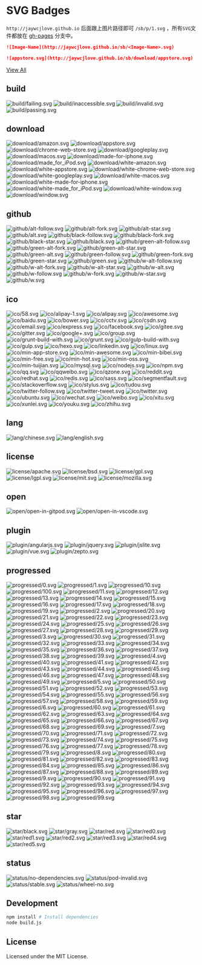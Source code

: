 SVG Badges
===

`http://jaywcjlove.github.io` 后面跟上图片路径即可 `/sb/p/1.svg` ，所有`SVG`文件都放在 [gh-pages](https://github.com/jaywcjlove/sb/tree/gh-pages) 分支中。

```markdown
![Image-Name](http://jaywcjlove.github.io/sb/<Image-Name>.svg)

![appstore.svg](http://jaywcjlove.github.io/sb/download/appstore.svg)
```

[View All](http://jaywcjlove.github.io/sb/)

<!--icon-start-->

## build

![build/failing.svg](http://jaywcjlove.github.io/sb/build/failing.svg) ![build/inaccessible.svg](http://jaywcjlove.github.io/sb/build/inaccessible.svg) ![build/invalid.svg](http://jaywcjlove.github.io/sb/build/invalid.svg) ![build/passing.svg](http://jaywcjlove.github.io/sb/build/passing.svg) 

## download

![download/amazon.svg](http://jaywcjlove.github.io/sb/download/amazon.svg) ![download/appstore.svg](http://jaywcjlove.github.io/sb/download/appstore.svg) ![download/chrome-web-store.svg](http://jaywcjlove.github.io/sb/download/chrome-web-store.svg) ![download/googleplay.svg](http://jaywcjlove.github.io/sb/download/googleplay.svg) ![download/macos.svg](http://jaywcjlove.github.io/sb/download/macos.svg) ![download/made-for-iphone.svg](http://jaywcjlove.github.io/sb/download/made-for-iphone.svg) ![download/made_for_iPod.svg](http://jaywcjlove.github.io/sb/download/made_for_iPod.svg) ![download/white-amazon.svg](http://jaywcjlove.github.io/sb/download/white-amazon.svg) ![download/white-appstore.svg](http://jaywcjlove.github.io/sb/download/white-appstore.svg) ![download/white-chrome-web-store.svg](http://jaywcjlove.github.io/sb/download/white-chrome-web-store.svg) ![download/white-googleplay.svg](http://jaywcjlove.github.io/sb/download/white-googleplay.svg) ![download/white-macos.svg](http://jaywcjlove.github.io/sb/download/white-macos.svg) ![download/white-made-for-iphone.svg](http://jaywcjlove.github.io/sb/download/white-made-for-iphone.svg) ![download/white-made_for_iPod.svg](http://jaywcjlove.github.io/sb/download/white-made_for_iPod.svg) ![download/white-window.svg](http://jaywcjlove.github.io/sb/download/white-window.svg) ![download/window.svg](http://jaywcjlove.github.io/sb/download/window.svg) 

## github

![github/alt-follow.svg](http://jaywcjlove.github.io/sb/github/alt-follow.svg) ![github/alt-fork.svg](http://jaywcjlove.github.io/sb/github/alt-fork.svg) ![github/alt-star.svg](http://jaywcjlove.github.io/sb/github/alt-star.svg) ![github/alt.svg](http://jaywcjlove.github.io/sb/github/alt.svg) ![github/black-follow.svg](http://jaywcjlove.github.io/sb/github/black-follow.svg) ![github/black-fork.svg](http://jaywcjlove.github.io/sb/github/black-fork.svg) ![github/black-star.svg](http://jaywcjlove.github.io/sb/github/black-star.svg) ![github/black.svg](http://jaywcjlove.github.io/sb/github/black.svg) ![github/green-alt-follow.svg](http://jaywcjlove.github.io/sb/github/green-alt-follow.svg) ![github/green-alt-fork.svg](http://jaywcjlove.github.io/sb/github/green-alt-fork.svg) ![github/green-alt-star.svg](http://jaywcjlove.github.io/sb/github/green-alt-star.svg) ![github/green-alt.svg](http://jaywcjlove.github.io/sb/github/green-alt.svg) ![github/green-follow.svg](http://jaywcjlove.github.io/sb/github/green-follow.svg) ![github/green-fork.svg](http://jaywcjlove.github.io/sb/github/green-fork.svg) ![github/green-star.svg](http://jaywcjlove.github.io/sb/github/green-star.svg) ![github/green.svg](http://jaywcjlove.github.io/sb/github/green.svg) ![github/w-alt-follow.svg](http://jaywcjlove.github.io/sb/github/w-alt-follow.svg) ![github/w-alt-fork.svg](http://jaywcjlove.github.io/sb/github/w-alt-fork.svg) ![github/w-alt-star.svg](http://jaywcjlove.github.io/sb/github/w-alt-star.svg) ![github/w-alt.svg](http://jaywcjlove.github.io/sb/github/w-alt.svg) ![github/w-follow.svg](http://jaywcjlove.github.io/sb/github/w-follow.svg) ![github/w-fork.svg](http://jaywcjlove.github.io/sb/github/w-fork.svg) ![github/w-star.svg](http://jaywcjlove.github.io/sb/github/w-star.svg) ![github/w.svg](http://jaywcjlove.github.io/sb/github/w.svg) 

## ico

![ico/58.svg](http://jaywcjlove.github.io/sb/ico/58.svg) ![ico/alipay-1.svg](http://jaywcjlove.github.io/sb/ico/alipay-1.svg) ![ico/alipay.svg](http://jaywcjlove.github.io/sb/ico/alipay.svg) ![ico/awesome.svg](http://jaywcjlove.github.io/sb/ico/awesome.svg) ![ico/baidu.svg](http://jaywcjlove.github.io/sb/ico/baidu.svg) ![ico/bower.svg](http://jaywcjlove.github.io/sb/ico/bower.svg) ![ico/cctv.svg](http://jaywcjlove.github.io/sb/ico/cctv.svg) ![ico/csdn.svg](http://jaywcjlove.github.io/sb/ico/csdn.svg) ![ico/email.svg](http://jaywcjlove.github.io/sb/ico/email.svg) ![ico/express.svg](http://jaywcjlove.github.io/sb/ico/express.svg) ![ico/facebook.svg](http://jaywcjlove.github.io/sb/ico/facebook.svg) ![ico/gitee.svg](http://jaywcjlove.github.io/sb/ico/gitee.svg) ![ico/gitter.svg](http://jaywcjlove.github.io/sb/ico/gitter.svg) ![ico/google+.svg](http://jaywcjlove.github.io/sb/ico/google+.svg) ![ico/group.svg](http://jaywcjlove.github.io/sb/ico/group.svg) ![ico/grunt-build-with.svg](http://jaywcjlove.github.io/sb/ico/grunt-build-with.svg) ![ico/grunt.svg](http://jaywcjlove.github.io/sb/ico/grunt.svg) ![ico/gulp-build-with.svg](http://jaywcjlove.github.io/sb/ico/gulp-build-with.svg) ![ico/gulp.svg](http://jaywcjlove.github.io/sb/ico/gulp.svg) ![ico/hexo.svg](http://jaywcjlove.github.io/sb/ico/hexo.svg) ![ico/linkedin.svg](http://jaywcjlove.github.io/sb/ico/linkedin.svg) ![ico/linux.svg](http://jaywcjlove.github.io/sb/ico/linux.svg) ![ico/min-app-store.svg](http://jaywcjlove.github.io/sb/ico/min-app-store.svg) ![ico/min-awesome.svg](http://jaywcjlove.github.io/sb/ico/min-awesome.svg) ![ico/min-bibei.svg](http://jaywcjlove.github.io/sb/ico/min-bibei.svg) ![ico/min-free.svg](http://jaywcjlove.github.io/sb/ico/min-free.svg) ![ico/min-hot.svg](http://jaywcjlove.github.io/sb/ico/min-hot.svg) ![ico/min-oss.svg](http://jaywcjlove.github.io/sb/ico/min-oss.svg) ![ico/min-tuijian.svg](http://jaywcjlove.github.io/sb/ico/min-tuijian.svg) ![ico/mysql.svg](http://jaywcjlove.github.io/sb/ico/mysql.svg) ![ico/nodejs.svg](http://jaywcjlove.github.io/sb/ico/nodejs.svg) ![ico/npm.svg](http://jaywcjlove.github.io/sb/ico/npm.svg) ![ico/qq.svg](http://jaywcjlove.github.io/sb/ico/qq.svg) ![ico/qqweibo.svg](http://jaywcjlove.github.io/sb/ico/qqweibo.svg) ![ico/qzone.svg](http://jaywcjlove.github.io/sb/ico/qzone.svg) ![ico/reddit.svg](http://jaywcjlove.github.io/sb/ico/reddit.svg) ![ico/redhat.svg](http://jaywcjlove.github.io/sb/ico/redhat.svg) ![ico/redis.svg](http://jaywcjlove.github.io/sb/ico/redis.svg) ![ico/sass.svg](http://jaywcjlove.github.io/sb/ico/sass.svg) ![ico/segmentfault.svg](http://jaywcjlove.github.io/sb/ico/segmentfault.svg) ![ico/stackoverflow.svg](http://jaywcjlove.github.io/sb/ico/stackoverflow.svg) ![ico/stylus.svg](http://jaywcjlove.github.io/sb/ico/stylus.svg) ![ico/tudou.svg](http://jaywcjlove.github.io/sb/ico/tudou.svg) ![ico/twitter-follow.svg](http://jaywcjlove.github.io/sb/ico/twitter-follow.svg) ![ico/twitter-tweet.svg](http://jaywcjlove.github.io/sb/ico/twitter-tweet.svg) ![ico/twitter.svg](http://jaywcjlove.github.io/sb/ico/twitter.svg) ![ico/ubuntu.svg](http://jaywcjlove.github.io/sb/ico/ubuntu.svg) ![ico/wechat.svg](http://jaywcjlove.github.io/sb/ico/wechat.svg) ![ico/weibo.svg](http://jaywcjlove.github.io/sb/ico/weibo.svg) ![ico/xitu.svg](http://jaywcjlove.github.io/sb/ico/xitu.svg) ![ico/xunlei.svg](http://jaywcjlove.github.io/sb/ico/xunlei.svg) ![ico/youku.svg](http://jaywcjlove.github.io/sb/ico/youku.svg) ![ico/zhihu.svg](http://jaywcjlove.github.io/sb/ico/zhihu.svg) 

## lang

![lang/chinese.svg](http://jaywcjlove.github.io/sb/lang/chinese.svg) ![lang/english.svg](http://jaywcjlove.github.io/sb/lang/english.svg) 

## license

![license/apache.svg](http://jaywcjlove.github.io/sb/license/apache.svg) ![license/bsd.svg](http://jaywcjlove.github.io/sb/license/bsd.svg) ![license/gpl.svg](http://jaywcjlove.github.io/sb/license/gpl.svg) ![license/lgpl.svg](http://jaywcjlove.github.io/sb/license/lgpl.svg) ![license/mit.svg](http://jaywcjlove.github.io/sb/license/mit.svg) ![license/mozilla.svg](http://jaywcjlove.github.io/sb/license/mozilla.svg) 

## open

![open/open-in-gitpod.svg](http://jaywcjlove.github.io/sb/open/open-in-gitpod.svg) ![open/open-in-vscode.svg](http://jaywcjlove.github.io/sb/open/open-in-vscode.svg) 

## plugin

![plugin/angularjs.svg](http://jaywcjlove.github.io/sb/plugin/angularjs.svg) ![plugin/jquery.svg](http://jaywcjlove.github.io/sb/plugin/jquery.svg) ![plugin/jslite.svg](http://jaywcjlove.github.io/sb/plugin/jslite.svg) ![plugin/vue.svg](http://jaywcjlove.github.io/sb/plugin/vue.svg) ![plugin/zepto.svg](http://jaywcjlove.github.io/sb/plugin/zepto.svg) 

## progressed

![progressed/0.svg](http://jaywcjlove.github.io/sb/progressed/0.svg) ![progressed/1.svg](http://jaywcjlove.github.io/sb/progressed/1.svg) ![progressed/10.svg](http://jaywcjlove.github.io/sb/progressed/10.svg) ![progressed/100.svg](http://jaywcjlove.github.io/sb/progressed/100.svg) ![progressed/11.svg](http://jaywcjlove.github.io/sb/progressed/11.svg) ![progressed/12.svg](http://jaywcjlove.github.io/sb/progressed/12.svg) ![progressed/13.svg](http://jaywcjlove.github.io/sb/progressed/13.svg) ![progressed/14.svg](http://jaywcjlove.github.io/sb/progressed/14.svg) ![progressed/15.svg](http://jaywcjlove.github.io/sb/progressed/15.svg) ![progressed/16.svg](http://jaywcjlove.github.io/sb/progressed/16.svg) ![progressed/17.svg](http://jaywcjlove.github.io/sb/progressed/17.svg) ![progressed/18.svg](http://jaywcjlove.github.io/sb/progressed/18.svg) ![progressed/19.svg](http://jaywcjlove.github.io/sb/progressed/19.svg) ![progressed/2.svg](http://jaywcjlove.github.io/sb/progressed/2.svg) ![progressed/20.svg](http://jaywcjlove.github.io/sb/progressed/20.svg) ![progressed/21.svg](http://jaywcjlove.github.io/sb/progressed/21.svg) ![progressed/22.svg](http://jaywcjlove.github.io/sb/progressed/22.svg) ![progressed/23.svg](http://jaywcjlove.github.io/sb/progressed/23.svg) ![progressed/24.svg](http://jaywcjlove.github.io/sb/progressed/24.svg) ![progressed/25.svg](http://jaywcjlove.github.io/sb/progressed/25.svg) ![progressed/26.svg](http://jaywcjlove.github.io/sb/progressed/26.svg) ![progressed/27.svg](http://jaywcjlove.github.io/sb/progressed/27.svg) ![progressed/28.svg](http://jaywcjlove.github.io/sb/progressed/28.svg) ![progressed/29.svg](http://jaywcjlove.github.io/sb/progressed/29.svg) ![progressed/3.svg](http://jaywcjlove.github.io/sb/progressed/3.svg) ![progressed/30.svg](http://jaywcjlove.github.io/sb/progressed/30.svg) ![progressed/31.svg](http://jaywcjlove.github.io/sb/progressed/31.svg) ![progressed/32.svg](http://jaywcjlove.github.io/sb/progressed/32.svg) ![progressed/33.svg](http://jaywcjlove.github.io/sb/progressed/33.svg) ![progressed/34.svg](http://jaywcjlove.github.io/sb/progressed/34.svg) ![progressed/35.svg](http://jaywcjlove.github.io/sb/progressed/35.svg) ![progressed/36.svg](http://jaywcjlove.github.io/sb/progressed/36.svg) ![progressed/37.svg](http://jaywcjlove.github.io/sb/progressed/37.svg) ![progressed/38.svg](http://jaywcjlove.github.io/sb/progressed/38.svg) ![progressed/39.svg](http://jaywcjlove.github.io/sb/progressed/39.svg) ![progressed/4.svg](http://jaywcjlove.github.io/sb/progressed/4.svg) ![progressed/40.svg](http://jaywcjlove.github.io/sb/progressed/40.svg) ![progressed/41.svg](http://jaywcjlove.github.io/sb/progressed/41.svg) ![progressed/42.svg](http://jaywcjlove.github.io/sb/progressed/42.svg) ![progressed/43.svg](http://jaywcjlove.github.io/sb/progressed/43.svg) ![progressed/44.svg](http://jaywcjlove.github.io/sb/progressed/44.svg) ![progressed/45.svg](http://jaywcjlove.github.io/sb/progressed/45.svg) ![progressed/46.svg](http://jaywcjlove.github.io/sb/progressed/46.svg) ![progressed/47.svg](http://jaywcjlove.github.io/sb/progressed/47.svg) ![progressed/48.svg](http://jaywcjlove.github.io/sb/progressed/48.svg) ![progressed/49.svg](http://jaywcjlove.github.io/sb/progressed/49.svg) ![progressed/5.svg](http://jaywcjlove.github.io/sb/progressed/5.svg) ![progressed/50.svg](http://jaywcjlove.github.io/sb/progressed/50.svg) ![progressed/51.svg](http://jaywcjlove.github.io/sb/progressed/51.svg) ![progressed/52.svg](http://jaywcjlove.github.io/sb/progressed/52.svg) ![progressed/53.svg](http://jaywcjlove.github.io/sb/progressed/53.svg) ![progressed/54.svg](http://jaywcjlove.github.io/sb/progressed/54.svg) ![progressed/55.svg](http://jaywcjlove.github.io/sb/progressed/55.svg) ![progressed/56.svg](http://jaywcjlove.github.io/sb/progressed/56.svg) ![progressed/57.svg](http://jaywcjlove.github.io/sb/progressed/57.svg) ![progressed/58.svg](http://jaywcjlove.github.io/sb/progressed/58.svg) ![progressed/59.svg](http://jaywcjlove.github.io/sb/progressed/59.svg) ![progressed/6.svg](http://jaywcjlove.github.io/sb/progressed/6.svg) ![progressed/60.svg](http://jaywcjlove.github.io/sb/progressed/60.svg) ![progressed/61.svg](http://jaywcjlove.github.io/sb/progressed/61.svg) ![progressed/62.svg](http://jaywcjlove.github.io/sb/progressed/62.svg) ![progressed/63.svg](http://jaywcjlove.github.io/sb/progressed/63.svg) ![progressed/64.svg](http://jaywcjlove.github.io/sb/progressed/64.svg) ![progressed/65.svg](http://jaywcjlove.github.io/sb/progressed/65.svg) ![progressed/66.svg](http://jaywcjlove.github.io/sb/progressed/66.svg) ![progressed/67.svg](http://jaywcjlove.github.io/sb/progressed/67.svg) ![progressed/68.svg](http://jaywcjlove.github.io/sb/progressed/68.svg) ![progressed/69.svg](http://jaywcjlove.github.io/sb/progressed/69.svg) ![progressed/7.svg](http://jaywcjlove.github.io/sb/progressed/7.svg) ![progressed/70.svg](http://jaywcjlove.github.io/sb/progressed/70.svg) ![progressed/71.svg](http://jaywcjlove.github.io/sb/progressed/71.svg) ![progressed/72.svg](http://jaywcjlove.github.io/sb/progressed/72.svg) ![progressed/73.svg](http://jaywcjlove.github.io/sb/progressed/73.svg) ![progressed/74.svg](http://jaywcjlove.github.io/sb/progressed/74.svg) ![progressed/75.svg](http://jaywcjlove.github.io/sb/progressed/75.svg) ![progressed/76.svg](http://jaywcjlove.github.io/sb/progressed/76.svg) ![progressed/77.svg](http://jaywcjlove.github.io/sb/progressed/77.svg) ![progressed/78.svg](http://jaywcjlove.github.io/sb/progressed/78.svg) ![progressed/79.svg](http://jaywcjlove.github.io/sb/progressed/79.svg) ![progressed/8.svg](http://jaywcjlove.github.io/sb/progressed/8.svg) ![progressed/80.svg](http://jaywcjlove.github.io/sb/progressed/80.svg) ![progressed/81.svg](http://jaywcjlove.github.io/sb/progressed/81.svg) ![progressed/82.svg](http://jaywcjlove.github.io/sb/progressed/82.svg) ![progressed/83.svg](http://jaywcjlove.github.io/sb/progressed/83.svg) ![progressed/84.svg](http://jaywcjlove.github.io/sb/progressed/84.svg) ![progressed/85.svg](http://jaywcjlove.github.io/sb/progressed/85.svg) ![progressed/86.svg](http://jaywcjlove.github.io/sb/progressed/86.svg) ![progressed/87.svg](http://jaywcjlove.github.io/sb/progressed/87.svg) ![progressed/88.svg](http://jaywcjlove.github.io/sb/progressed/88.svg) ![progressed/89.svg](http://jaywcjlove.github.io/sb/progressed/89.svg) ![progressed/9.svg](http://jaywcjlove.github.io/sb/progressed/9.svg) ![progressed/90.svg](http://jaywcjlove.github.io/sb/progressed/90.svg) ![progressed/91.svg](http://jaywcjlove.github.io/sb/progressed/91.svg) ![progressed/92.svg](http://jaywcjlove.github.io/sb/progressed/92.svg) ![progressed/93.svg](http://jaywcjlove.github.io/sb/progressed/93.svg) ![progressed/94.svg](http://jaywcjlove.github.io/sb/progressed/94.svg) ![progressed/95.svg](http://jaywcjlove.github.io/sb/progressed/95.svg) ![progressed/96.svg](http://jaywcjlove.github.io/sb/progressed/96.svg) ![progressed/97.svg](http://jaywcjlove.github.io/sb/progressed/97.svg) ![progressed/98.svg](http://jaywcjlove.github.io/sb/progressed/98.svg) ![progressed/99.svg](http://jaywcjlove.github.io/sb/progressed/99.svg) 

## star

![star/black.svg](http://jaywcjlove.github.io/sb/star/black.svg) ![star/gray.svg](http://jaywcjlove.github.io/sb/star/gray.svg) ![star/red.svg](http://jaywcjlove.github.io/sb/star/red.svg) ![star/red0.svg](http://jaywcjlove.github.io/sb/star/red0.svg) ![star/red1.svg](http://jaywcjlove.github.io/sb/star/red1.svg) ![star/red2.svg](http://jaywcjlove.github.io/sb/star/red2.svg) ![star/red3.svg](http://jaywcjlove.github.io/sb/star/red3.svg) ![star/red4.svg](http://jaywcjlove.github.io/sb/star/red4.svg) ![star/red5.svg](http://jaywcjlove.github.io/sb/star/red5.svg) 

## status

![status/no-dependencies.svg](http://jaywcjlove.github.io/sb/status/no-dependencies.svg) ![status/pod-invalid.svg](http://jaywcjlove.github.io/sb/status/pod-invalid.svg) ![status/stable.svg](http://jaywcjlove.github.io/sb/status/stable.svg) ![status/wheel-no.svg](http://jaywcjlove.github.io/sb/status/wheel-no.svg) <!--icon-end-->

## Development

```bash
npm install # Install dependencies
node build.js
```

## License

Licensed under the MIT License.
